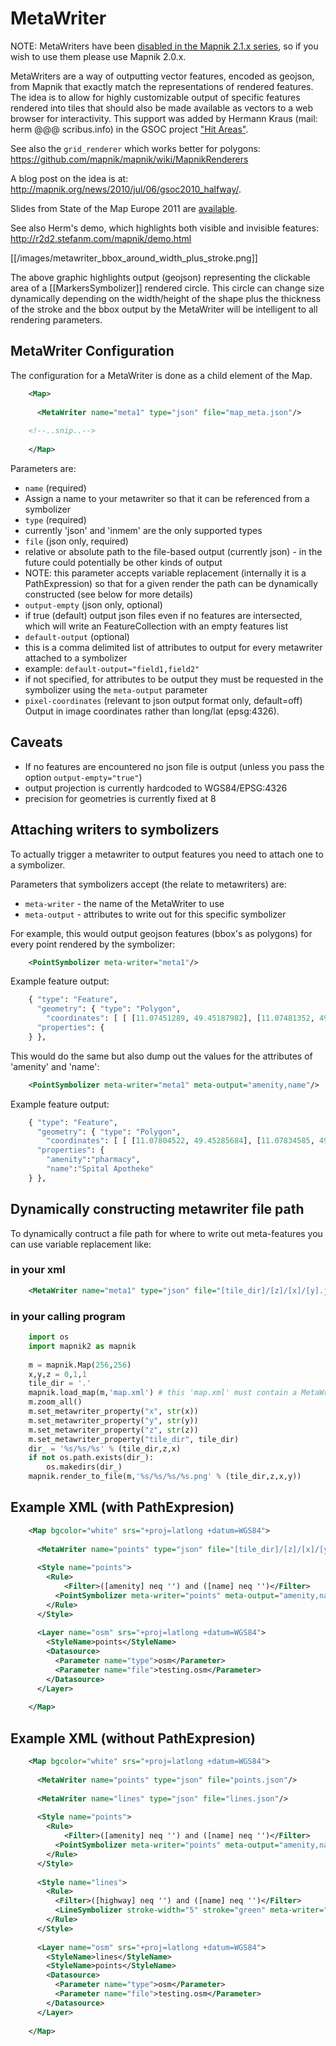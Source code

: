 # MetaWriter

NOTE: MetaWriters have been [disabled in the Mapnik 2.1.x series](https://github.com/mapnik/mapnik/issues/1240), so if you wish to use them please use Mapnik 2.0.x.

MetaWriters are a way of outputting vector features, encoded as geojson, from Mapnik that exactly match the representations of rendered features. The idea is to allow for highly customizable output of specific features rendered into tiles that should also be made available as vectors to a web browser for interactivity. This support was added by Hermann Kraus (mail: herm @@@ scribus.info) in the GSOC project ["Hit Areas"](GSOC2010_Ideas).

See also the `grid_renderer` which works better for polygons: https://github.com/mapnik/mapnik/wiki/MapnikRenderers

A blog post on the idea is at: http://mapnik.org/news/2010/jul/06/gsoc2010_halfway/.

Slides from State of the Map Europe 2011 are [available](http://trac.mapnik.org/attachment/wiki/MetaWriter/metawriter-slides-sotmeu.pdf).

See also Herm's demo, which highlights both visible and invisible features: http://r2d2.stefanm.com/mapnik/demo.html

[[/images/metawriter_bbox_around_width_plus_stroke.png]]

The above graphic highlights output (geojson) representing the clickable area of a [[MarkersSymbolizer]] rendered circle. This circle can change size dynamically depending on the width/height of the shape plus the thickness of the stroke and the bbox output by the MetaWriter will be intelligent to all rendering parameters.

## MetaWriter Configuration
The configuration for a MetaWriter is done as a child element of the Map.


```xml
    <Map>
    
      <MetaWriter name="meta1" type="json" file="map_meta.json"/>
    
    <!--..snip..-->
    
    </Map>
```

Parameters are:

 * `name` (required)
  * Assign a name to your metawriter so that it can be referenced from a symbolizer
 * `type` (required)
  * currently 'json' and 'inmem' are the only supported types
 * `file` (json only, required)
  * relative or absolute path to the file-based output (currently json) - in the future could potentially be other kinds of output
  * NOTE: this parameter accepts variable replacement (internally it is a PathExpression) so that for a given render the path can be dynamically constructed (see below for more details)
 * `output-empty` (json only, optional)
  * if true (default) output json files even if no features are intersected, which will write an FeatureCollection with an empty features list
 * `default-output` (optional)
  * this is a comma delimited list of attributes to output for every metawriter attached to a symbolizer
  * example: `default-output="field1,field2"`
  * if not specified, for attributes to be output they must be requested in the symbolizer using the `meta-output` parameter
 * `pixel-coordinates` (relevant to json output format only, default=off) Output in image coordinates rather than long/lat (epsg:4326).


## Caveats

 * If no features are encountered no json file is output (unless you pass the option `output-empty="true"`)
 * output projection is currently hardcoded to WGS84/EPSG:4326
 * precision for geometries is currently fixed at 8

## Attaching writers to symbolizers

To actually trigger a metawriter to output features you need to attach one to a symbolizer.

Parameters that symbolizers accept (the relate to metawriters) are:

  * `meta-writer` - the name of the MetaWriter to use
  * `meta-output` - attributes to write out for this specific symbolizer

For example, this would output geojson features  (bbox's as polygons) for every point rendered by the symbolizer:

```xml
    <PointSymbolizer meta-writer="meta1"/>
```

Example feature output:

```python
    { "type": "Feature",
      "geometry": { "type": "Polygon",
        "coordinates": [ [ [11.07451289, 49.45187982], [11.07481352, 49.45187982], [11.07481352, 49.45218044], [11.07451289, 49.45218044] ] ]},
      "properties": {
    } },
```

This would do the same but also dump out the values for the attributes of 'amenity' and 'name':

```xml
    <PointSymbolizer meta-writer="meta1" meta-output="amenity,name"/>
```

Example feature output:


```python
    { "type": "Feature",
      "geometry": { "type": "Polygon",
        "coordinates": [ [ [11.07804522, 49.45285684], [11.07834585, 49.45285684], [11.07834585, 49.45315747], [11.07804522, 49.45315747] ] ]},
      "properties": {
        "amenity":"pharmacy",
        "name":"Spital Apotheke"
    } },
```

## Dynamically constructing metawriter file path

To dynamically contruct a file path for where to write out meta-features you can use variable replacement like:

### in your xml

```xml
    <MetaWriter name="meta1" type="json" file="[tile_dir]/[z]/[x]/[y].json"/>
```

### in your calling program

```python
    import os
    import mapnik2 as mapnik
    
    m = mapnik.Map(256,256)
    x,y,z = 0,1,1
    tile_dir = '.'
    mapnik.load_map(m,'map.xml') # this 'map.xml' must contain a MetaWriter like above
    m.zoom_all()
    m.set_metawriter_property("x", str(x))
    m.set_metawriter_property("y", str(y))
    m.set_metawriter_property("z", str(z))
    m.set_metawriter_property("tile_dir", tile_dir)
    dir_ = '%s/%s/%s' % (tile_dir,z,x)
    if not os.path.exists(dir_):
        os.makedirs(dir_)
    mapnik.render_to_file(m,'%s/%s/%s/%s.png' % (tile_dir,z,x,y))
```

## Example XML (with PathExpresion)

```xml
    <Map bgcolor="white" srs="+proj=latlong +datum=WGS84">
    
      <MetaWriter name="points" type="json" file="[tile_dir]/[z]/[x]/[y].json"/>
    
      <Style name="points">
        <Rule>
            <Filter>([amenity] neq '') and ([name] neq '')</Filter>
          <PointSymbolizer meta-writer="points" meta-output="amenity,name"/>
        </Rule>
      </Style>
    
      <Layer name="osm" srs="+proj=latlong +datum=WGS84">
        <StyleName>points</StyleName>
        <Datasource>
          <Parameter name="type">osm</Parameter>
          <Parameter name="file">testing.osm</Parameter>
        </Datasource>
      </Layer>
    
    </Map>
```

## Example XML (without PathExpresion)

```xml
    <Map bgcolor="white" srs="+proj=latlong +datum=WGS84">
    
      <MetaWriter name="points" type="json" file="points.json"/>
    
      <MetaWriter name="lines" type="json" file="lines.json"/>
    
      <Style name="points">
        <Rule>
            <Filter>([amenity] neq '') and ([name] neq '')</Filter>
          <PointSymbolizer meta-writer="points" meta-output="amenity,name"/>
        </Rule>
      </Style>
    
      <Style name="lines">
        <Rule>
          <Filter>([highway] neq '') and ([name] neq '')</Filter>
          <LineSymbolizer stroke-width="5" stroke="green" meta-writer="lines" meta-output="highway,name"/>
        </Rule>
      </Style>
    
      <Layer name="osm" srs="+proj=latlong +datum=WGS84">
        <StyleName>lines</StyleName>
        <StyleName>points</StyleName>
        <Datasource>
          <Parameter name="type">osm</Parameter>
          <Parameter name="file">testing.osm</Parameter>
        </Datasource>
      </Layer>
    
    </Map>
```